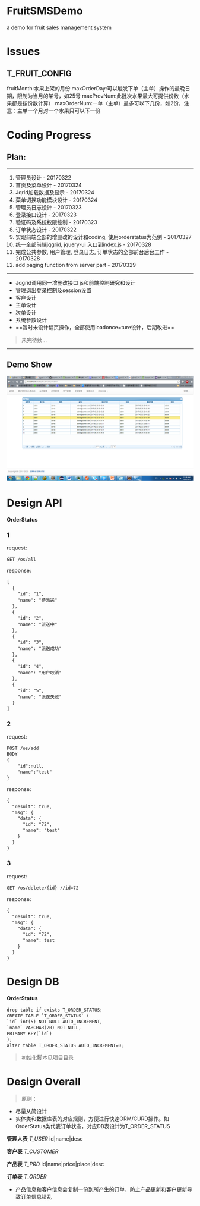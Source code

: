 # FruitSMSDemo
a demo for fruit sales management system


# Issues

## T_FRUIT_CONFIG
fruitMonth:水果上架的月份
maxOrderDay:可以触发下单（主单）操作的最晚日期，限制为当月的某号，如25号
maxProvNum:此批次水果最大可提供份数（水果都是按份数计算）
maxOrderNum:一单（主单）最多可以下几份，如2份，注意：主单一个月对一个水果只可以下一份


# Coding Progress

## Plan:

- - -

1. 管理员设计 - 20170322
2. 首页及菜单设计	- 20170324
3. Jqrid加载数据及显示 - 20170324
4. 菜单切换功能模块设计  - 20170324
5. 管理员日志设计 - 20170323
6. 登录接口设计 - 20170323
7. 验证码及系统权限控制  - 20170323
8. 订单状态设计 - 20170322
9. 实现前端全部的增删改的设计和coding, 使用orderstatus为范例 - 20170327
10. 统一全部前端jqgrid, jquery-ui 入口到index.js - 20170328
11. 完成公共参数, 用户管理, 登录日志, 订单状态的全部前台后台工作 - 20170328
12. add paging function from server part - 20170329
- - - 

+ Jqgrid调用同一增删改接口 js和前端控制研究和设计
+ 管理退出登录控制及session设置
+ 客户设计
+ 主单设计
+ 次单设计
+ 系统参数设计
+ ==暂时未设计翻页操作，全部使用loadonce=ture设计，后期改进==

> 未完待续...

- - -

## Demo Show

![Alt text](project20170324.png)


# Design API
**OrderStatus**
### 1
request:
```
GET /os/all
```
response:
```
[
  {
    "id": "1",
    "name": "待派送"
  },
  {
    "id": "2",
    "name": "派送中"
  },
  {
    "id": "3",
    "name": "派送成功"
  },
  {
    "id": "4",
    "name": "用户取消"
  },
  {
    "id": "5",
    "name": "派送失败"
  }
]
```
### 2
request:
```
POST /os/add
BODY
{
    "id":null,
    "name":"test"
}
```
response:
```
{
  "result": true,
  "msg": {
    "data": {
      "id": "72",
      "name": "test"
    }
  }
}
```

### 3
request:
```
GET /os/delete/{id} //id=72
```
response:
```
{
  "result": true,
  "msg": {
    "data": {
      "id": "72",
      "name": test
    }
  }
}
```

# Design DB
**OrderStatus**
```
drop table if exists T_ORDER_STATUS;
CREATE TABLE `T_ORDER_STATUS` (
`id` int(5) NOT NULL AUTO_INCREMENT, 
`name` VARCHAR(20) NOT NULL,
PRIMARY KEY(`id`)
); 
alter table T_ORDER_STATUS AUTO_INCREMENT=0;
```

> 初始化脚本见项目目录


# Design Overall

> 原则：

+ 尽量从简设计
+ 实体类和数据库表的对应规则，方便进行快速ORM/CURD操作。如OrderStatus类代表订单状态，对应DB表设计为T_ORDER_STATUS


**管理人表**
*T_USER*
id|name|desc

**客户表**
*T_CUSTOMER*

**产品表**
*T_PRD*
id|name|price|place|desc

**订单表**
*T_ORDER*

+ 产品信息和客户信息会复制一份到所产生的订单，防止产品更新和客户更新导致订单信息错乱

